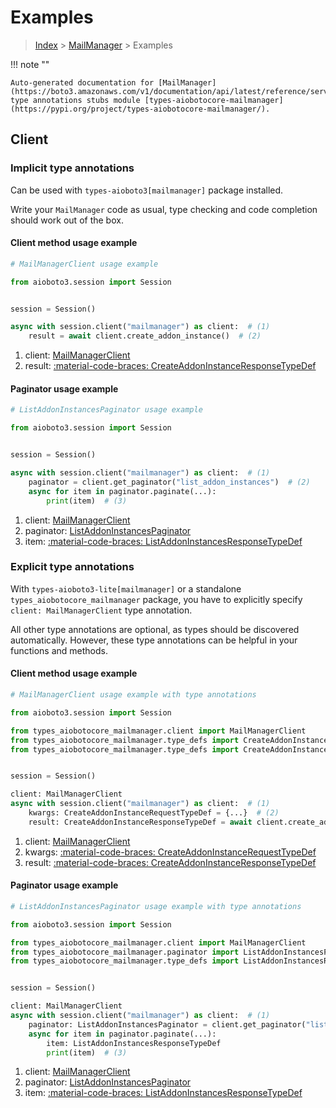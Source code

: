 # Examples

> [Index](../README.md) > [MailManager](./README.md) > Examples

!!! note ""

    Auto-generated documentation for [MailManager](https://boto3.amazonaws.com/v1/documentation/api/latest/reference/services/mailmanager.html#mailmanager)
    type annotations stubs module [types-aiobotocore-mailmanager](https://pypi.org/project/types-aiobotocore-mailmanager/).

## Client

### Implicit type annotations

Can be used with `types-aioboto3[mailmanager]` package installed.

Write your `MailManager` code as usual,
type checking and code completion should work out of the box.



#### Client method usage example

```python
# MailManagerClient usage example

from aioboto3.session import Session


session = Session()

async with session.client("mailmanager") as client:  # (1)
    result = await client.create_addon_instance()  # (2)
```

1. client: [MailManagerClient](./client.md)
2. result: [:material-code-braces: CreateAddonInstanceResponseTypeDef](./type_defs.md#createaddoninstanceresponsetypedef)



#### Paginator usage example

```python
# ListAddonInstancesPaginator usage example

from aioboto3.session import Session


session = Session()

async with session.client("mailmanager") as client:  # (1)
    paginator = client.get_paginator("list_addon_instances")  # (2)
    async for item in paginator.paginate(...):
        print(item)  # (3)
```

1. client: [MailManagerClient](./client.md)
2. paginator: [ListAddonInstancesPaginator](./paginators.md#listaddoninstancespaginator)
3. item: [:material-code-braces: ListAddonInstancesResponseTypeDef](./type_defs.md#listaddoninstancesresponsetypedef)




### Explicit type annotations

With `types-aioboto3-lite[mailmanager]`
or a standalone `types_aiobotocore_mailmanager` package, you have to explicitly specify
`client: MailManagerClient` type annotation.

All other type annotations are optional, as types should be discovered automatically.
However, these type annotations can be helpful in your functions and methods.


#### Client method usage example

```python
# MailManagerClient usage example with type annotations

from aioboto3.session import Session

from types_aiobotocore_mailmanager.client import MailManagerClient
from types_aiobotocore_mailmanager.type_defs import CreateAddonInstanceResponseTypeDef
from types_aiobotocore_mailmanager.type_defs import CreateAddonInstanceRequestTypeDef


session = Session()

client: MailManagerClient
async with session.client("mailmanager") as client:  # (1)
    kwargs: CreateAddonInstanceRequestTypeDef = {...}  # (2)
    result: CreateAddonInstanceResponseTypeDef = await client.create_addon_instance(**kwargs)  # (3)
```

1. client: [MailManagerClient](./client.md)
2. kwargs: [:material-code-braces: CreateAddonInstanceRequestTypeDef](./type_defs.md#createaddoninstancerequesttypedef)
3. result: [:material-code-braces: CreateAddonInstanceResponseTypeDef](./type_defs.md#createaddoninstanceresponsetypedef)



#### Paginator usage example

```python
# ListAddonInstancesPaginator usage example with type annotations

from aioboto3.session import Session

from types_aiobotocore_mailmanager.client import MailManagerClient
from types_aiobotocore_mailmanager.paginator import ListAddonInstancesPaginator
from types_aiobotocore_mailmanager.type_defs import ListAddonInstancesResponseTypeDef


session = Session()

client: MailManagerClient
async with session.client("mailmanager") as client:  # (1)
    paginator: ListAddonInstancesPaginator = client.get_paginator("list_addon_instances")  # (2)
    async for item in paginator.paginate(...):
        item: ListAddonInstancesResponseTypeDef
        print(item)  # (3)
```

1. client: [MailManagerClient](./client.md)
2. paginator: [ListAddonInstancesPaginator](./paginators.md#listaddoninstancespaginator)
3. item: [:material-code-braces: ListAddonInstancesResponseTypeDef](./type_defs.md#listaddoninstancesresponsetypedef)




